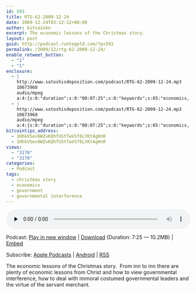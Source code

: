 ```yaml
---
id: 593
title: RTG-62-2009-12-24
date: 2009-12-24T03:12:12+00:00
author: bitcoinkn
excerpt: The economic lessons of the Christmas story.
layout: post
guid: http://podcast.runtogold.com/?p=593
permalink: /2009/12/rtg-62-2009-12-24/
enable_retweet_button:
  - "1"
  - "1"
enclosure:
  - |
    http://www.satoshisdeposition.com/podcast/RTG-62-2009-12-24.mp3
    10673968
    audio/mpeg
    a:4:{s:8:"duration";s:8:"00:07:25";s:8:"keywords";s:65:"economics, christmas story, governmental interference, government";s:6:"author";s:17:"Trace Mayer, J.D.";s:8:"explicit";s:1:"0";}
  - |
    http://www.satoshisdeposition.com/podcast/RTG-62-2009-12-24.mp3
    10673968
    audio/mpeg
    a:4:{s:8:"duration";s:8:"00:07:25";s:8:"keywords";s:65:"economics, christmas story, governmental interference, government";s:6:"author";s:17:"Trace Mayer, J.D.";s:8:"explicit";s:1:"0";}
bitcointips_address:
  - 1HhkVSev6WZvKQhfUStTwVSf6LYKtAgHnR
  - 1HhkVSev6WZvKQhfUStTwVSf6LYKtAgHnR
views:
  - "3170"
  - "3170"
categories:
  - Podcast
tags:
  - christmas story
  - economics
  - government
  - governmental interference
---
```

<!--powerpress_player-->

<div class="powerpress_player" id="powerpress_player_5653">
  <audio class="wp-audio-shortcode" id="audio-593-64" preload="none" style="width: 100%;" controls="controls"><source type="audio/mpeg" src="http://media.blubrry.com/bitcoinruntogold/p/www.satoshisdeposition.com/podcast/RTG-62-2009-12-24.mp3?_=64" /><a href="http://media.blubrry.com/bitcoinruntogold/p/www.satoshisdeposition.com/podcast/RTG-62-2009-12-24.mp3">http://media.blubrry.com/bitcoinruntogold/p/www.satoshisdeposition.com/podcast/RTG-62-2009-12-24.mp3</a></audio>
</div>

<p class="powerpress_links powerpress_links_mp3">
  Podcast: <a href="http://media.blubrry.com/bitcoinruntogold/p/www.satoshisdeposition.com/podcast/RTG-62-2009-12-24.mp3" class="powerpress_link_pinw" target="_blank" title="Play in new window" onclick="return powerpress_pinw('https://www.bitcoin.kn/?powerpress_pinw=593-podcast');" rel="nofollow">Play in new window</a> | <a href="http://media.blubrry.com/bitcoinruntogold/s/www.satoshisdeposition.com/podcast/RTG-62-2009-12-24.mp3" class="powerpress_link_d" title="Download" rel="nofollow" download="RTG-62-2009-12-24.mp3">Download</a> (Duration: 7:25 &#8212; 10.2MB) | <a href="#" class="powerpress_link_e" title="Embed" onclick="return powerpress_show_embed('593-podcast');" rel="nofollow">Embed</a>
</p>

<p class="powerpress_embed_box" id="powerpress_embed_593-podcast" style="display: none;">
  <input id="powerpress_embed_593-podcast_t" type="text" value="<iframe width=&quot;320&quot; height=&quot;30&quot; src=&quot;https://www.bitcoin.kn/?powerpress_embed=593-podcast&amp;powerpress_player=mediaelement-audio&quot; frameborder=&quot;0&quot; scrolling=&quot;no&quot;></iframe>" onclick="javascript: this.select();" onfocus="javascript: this.select();" style="width: 70%;" readOnly />
</p>

<p class="powerpress_links powerpress_subscribe_links">
  Subscribe: <a href="https://itunes.apple.com/WebObjects/MZStore.woa/wa/viewPodcast?id=301670981&mt=2&ls=1#episodeGuid=http%3A%2F%2Fpodcast.runtogold.com%2F%3Fp%3D593" class="powerpress_link_subscribe powerpress_link_subscribe_itunes" title="Subscribe on Apple Podcasts" rel="nofollow">Apple Podcasts</a> | <a href="https://subscribeonandroid.com/www.bitcoin.kn/feed/podcast/" class="powerpress_link_subscribe powerpress_link_subscribe_android" title="Subscribe on Android" rel="nofollow">Android</a> | <a href="https://www.bitcoin.kn/feed/podcast/" class="powerpress_link_subscribe powerpress_link_subscribe_rss" title="Subscribe via RSS" rel="nofollow">RSS</a>
</p>

The economic lessons of the Christmas story.  From inn to inn there are plenty of economic lessons from Christ and how to view governmental interference, how to deal with immoral costumed governmental leaders and the virtue of the servant merchant.